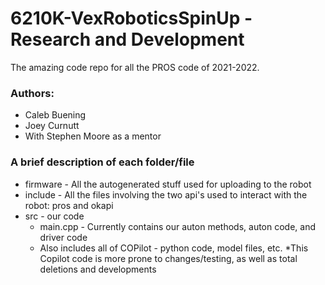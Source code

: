 # 6210K-VexRoboticsSpinUp - Research and Development
The amazing code repo for all the PROS code of 2021-2022.

### Authors:
* Caleb Buening
* Joey Curnutt
* With Stephen Moore as a mentor

### A brief description of each folder/file
* firmware - All the autogenerated stuff used for uploading to the robot
* include - All the files involving the two api's used to interact with the robot: pros and okapi
* src - our code
    * main.cpp - Currently contains our auton methods, auton code, and driver code
    * Also includes all of COPilot - python code, model files, etc.
      *This Copilot code is more prone to changes/testing, as well as total deletions and developments

